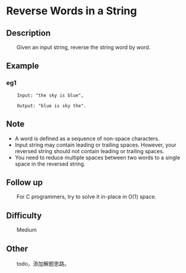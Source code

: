 # Reverse Words in a String

## Description

&emsp;&emsp;Given an input string, reverse the string word by word.

## Example

### eg1

```
    Input: "the sky is blue",
    
    Output: "blue is sky the".
```

## Note
    
- A word is defined as a sequence of non-space characters.
- Input string may contain leading or trailing spaces. However, your reversed string should not contain leading or 
trailing spaces.
- You need to reduce multiple spaces between two words to a single space in the reversed string.

## Follow up

&emsp;&emsp;For C programmers, try to solve it in-place in O\(1\) space.

## Difficulty

&emsp;&emsp;Medium

## Other

&emsp;&emsp;todo，添加解题思路。